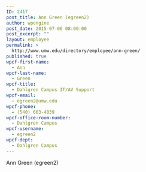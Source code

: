 ```yaml
---
ID: 2417
post_title: Ann Green (egreen2)
author: wpengine
post_date: 2015-07-06 08:00:00
post_excerpt: ""
layout: employee
permalink: >
  http://www.umw.edu/directory/employee/ann-green/
published: true
wpcf-first-name:
  - Ann
wpcf-last-name:
  - Green
wpcf-title:
  - Dahlgren Campus IT/AV Support
wpcf-email:
  - egreen2@umw.edu
wpcf-phone:
  - (540) 663-4039
wpcf-office-room-number:
  - Dahlgren Campus
wpcf-username:
  - egreen2
wpcf-dept:
  - Dahlgren Campus
---
```

Ann Green (egreen2)